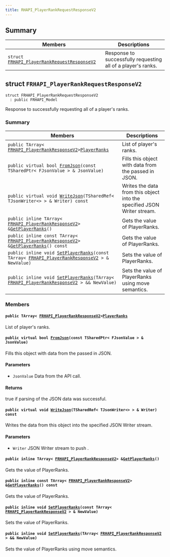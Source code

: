 ```yaml
---
title: RHAPI_PlayerRankRequestResponseV2
---
```


## Summary

 Members                        | Descriptions                                
--------------------------------|---------------------------------------------
`struct `[`FRHAPI_PlayerRankRequestResponseV2`](#structFRHAPI__PlayerRankRequestResponseV2) | Response to successfully requesting all of a player&#39;s ranks.

## struct `FRHAPI_PlayerRankRequestResponseV2` <a id="structFRHAPI__PlayerRankRequestResponseV2"></a>

```
struct FRHAPI_PlayerRankRequestResponseV2
  : public FRHAPI_Model
```

Response to successfully requesting all of a player&#39;s ranks.

### Summary

 Members                        | Descriptions                                
--------------------------------|---------------------------------------------
`public TArray< `[`FRHAPI_PlayerRankResponseV2`](RHAPI_PlayerRankResponseV2.md#structFRHAPI__PlayerRankResponseV2)` > `[`PlayerRanks`](#structFRHAPI__PlayerRankRequestResponseV2_1a44950e643e4498db070573af06af91d3) | List of player's ranks.
`public virtual bool `[`FromJson`](#structFRHAPI__PlayerRankRequestResponseV2_1a330e528d518b8fc2cd6d372b656e7a49)`(const TSharedPtr< FJsonValue > & JsonValue)` | Fills this object with data from the passed in JSON.
`public virtual void `[`WriteJson`](#structFRHAPI__PlayerRankRequestResponseV2_1a1bbd88ec19e7fd3f84726c0b7d503022)`(TSharedRef< TJsonWriter<> > & Writer) const` | Writes the data from this object into the specified JSON Writer stream.
`public inline TArray< `[`FRHAPI_PlayerRankResponseV2`](RHAPI_PlayerRankResponseV2.md#structFRHAPI__PlayerRankResponseV2)` > & `[`GetPlayerRanks`](#structFRHAPI__PlayerRankRequestResponseV2_1a5b02dbe351b21c565e867eb25ddb1e4c)`()` | Gets the value of PlayerRanks.
`public inline const TArray< `[`FRHAPI_PlayerRankResponseV2`](RHAPI_PlayerRankResponseV2.md#structFRHAPI__PlayerRankResponseV2)` > & `[`GetPlayerRanks`](#structFRHAPI__PlayerRankRequestResponseV2_1af967588250f1f66d1e14e31e43d62c12)`() const` | Gets the value of PlayerRanks.
`public inline void `[`SetPlayerRanks`](#structFRHAPI__PlayerRankRequestResponseV2_1a16f78c370749d8c866955f5dece8254a)`(const TArray< `[`FRHAPI_PlayerRankResponseV2`](RHAPI_PlayerRankResponseV2.md#structFRHAPI__PlayerRankResponseV2)` > & NewValue)` | Sets the value of PlayerRanks.
`public inline void `[`SetPlayerRanks`](#structFRHAPI__PlayerRankRequestResponseV2_1af221419bf3e57173ac1fc136b0c63a6a)`(TArray< `[`FRHAPI_PlayerRankResponseV2`](RHAPI_PlayerRankResponseV2.md#structFRHAPI__PlayerRankResponseV2)` > && NewValue)` | Sets the value of PlayerRanks using move semantics.

### Members

#### `public TArray< `[`FRHAPI_PlayerRankResponseV2`](RHAPI_PlayerRankResponseV2.md#structFRHAPI__PlayerRankResponseV2)` > `[`PlayerRanks`](#structFRHAPI__PlayerRankRequestResponseV2_1a44950e643e4498db070573af06af91d3) <a id="structFRHAPI__PlayerRankRequestResponseV2_1a44950e643e4498db070573af06af91d3"></a>

List of player's ranks.

#### `public virtual bool `[`FromJson`](#structFRHAPI__PlayerRankRequestResponseV2_1a330e528d518b8fc2cd6d372b656e7a49)`(const TSharedPtr< FJsonValue > & JsonValue)` <a id="structFRHAPI__PlayerRankRequestResponseV2_1a330e528d518b8fc2cd6d372b656e7a49"></a>

Fills this object with data from the passed in JSON.

#### Parameters
* `JsonValue` Data from the API call.

#### Returns
true if parsing of the JSON data was successful.

#### `public virtual void `[`WriteJson`](#structFRHAPI__PlayerRankRequestResponseV2_1a1bbd88ec19e7fd3f84726c0b7d503022)`(TSharedRef< TJsonWriter<> > & Writer) const` <a id="structFRHAPI__PlayerRankRequestResponseV2_1a1bbd88ec19e7fd3f84726c0b7d503022"></a>

Writes the data from this object into the specified JSON Writer stream.

#### Parameters
* `Writer` JSON Writer stream to push .

#### `public inline TArray< `[`FRHAPI_PlayerRankResponseV2`](RHAPI_PlayerRankResponseV2.md#structFRHAPI__PlayerRankResponseV2)` > & `[`GetPlayerRanks`](#structFRHAPI__PlayerRankRequestResponseV2_1a5b02dbe351b21c565e867eb25ddb1e4c)`()` <a id="structFRHAPI__PlayerRankRequestResponseV2_1a5b02dbe351b21c565e867eb25ddb1e4c"></a>

Gets the value of PlayerRanks.

#### `public inline const TArray< `[`FRHAPI_PlayerRankResponseV2`](RHAPI_PlayerRankResponseV2.md#structFRHAPI__PlayerRankResponseV2)` > & `[`GetPlayerRanks`](#structFRHAPI__PlayerRankRequestResponseV2_1af967588250f1f66d1e14e31e43d62c12)`() const` <a id="structFRHAPI__PlayerRankRequestResponseV2_1af967588250f1f66d1e14e31e43d62c12"></a>

Gets the value of PlayerRanks.

#### `public inline void `[`SetPlayerRanks`](#structFRHAPI__PlayerRankRequestResponseV2_1a16f78c370749d8c866955f5dece8254a)`(const TArray< `[`FRHAPI_PlayerRankResponseV2`](RHAPI_PlayerRankResponseV2.md#structFRHAPI__PlayerRankResponseV2)` > & NewValue)` <a id="structFRHAPI__PlayerRankRequestResponseV2_1a16f78c370749d8c866955f5dece8254a"></a>

Sets the value of PlayerRanks.

#### `public inline void `[`SetPlayerRanks`](#structFRHAPI__PlayerRankRequestResponseV2_1af221419bf3e57173ac1fc136b0c63a6a)`(TArray< `[`FRHAPI_PlayerRankResponseV2`](RHAPI_PlayerRankResponseV2.md#structFRHAPI__PlayerRankResponseV2)` > && NewValue)` <a id="structFRHAPI__PlayerRankRequestResponseV2_1af221419bf3e57173ac1fc136b0c63a6a"></a>

Sets the value of PlayerRanks using move semantics.

